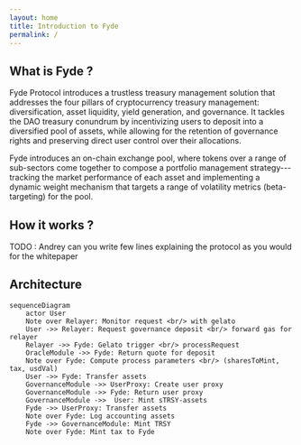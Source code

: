 ```yaml
---
layout: home
title: Introduction to Fyde
permalink: /
---
```


## What is Fyde ? 

Fyde Protocol introduces a trustless treasury management solution that addresses the four pillars of cryptocurrency treasury management: diversification, asset liquidity, yield generation, and governance. It tackles the DAO treasury conundrum by incentivizing users to deposit into a diversified pool of assets, while allowing for the retention of governance rights and preserving direct user control over their allocations. 


Fyde introduces an on-chain exchange pool, where tokens over a range of sub-sectors come together to compose a portfolio management strategy---tracking the market performance of each asset and implementing a dynamic weight mechanism that targets a range of volatility metrics (beta-targeting) for the pool.


## How it works ? 

TODO : Andrey can you write few lines explaining the protocol as you would for the whitepaper


## Architecture

```mermaid
sequenceDiagram
    actor User
    Note over Relayer: Monitor request <br/> with gelato
    User ->> Relayer: Request governance deposit <br/> forward gas for relayer
    Relayer ->> Fyde: Gelato trigger <br/> processRequest
    OracleModule ->> Fyde: Return quote for deposit
    Note over Fyde: Compute process parameters <br/> (sharesToMint, tax, usdVal)
    User ->> Fyde: Transfer assets
    GovernanceModule ->> UserProxy: Create user proxy
    GovernanceModule ->> Fyde: Return user proxy
    GovernanceModule ->>  User: Mint sTRSY-assets
    Fyde ->> UserProxy: Transfer assets
    Note over Fyde: Log accounting assets
    Fyde ->> GovernanceModule: Mint TRSY
    Note over Fyde: Mint tax to Fyde
```
